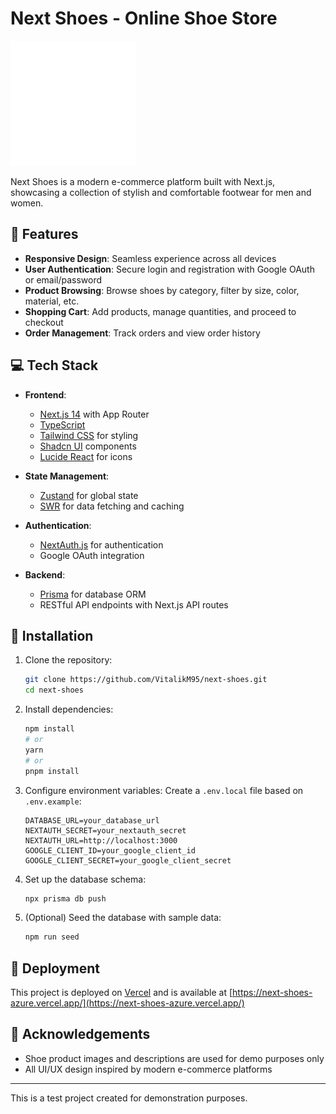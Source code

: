 # Next Shoes - Online Shoe Store

<img src="/public/favicon.svg" alt="Next Shoes Banner" width="200" height="200" />

Next Shoes is a modern e-commerce platform built with Next.js, showcasing a collection of stylish and comfortable footwear for men and women.

## 🚀 Features

- **Responsive Design**: Seamless experience across all devices
- **User Authentication**: Secure login and registration with Google OAuth or email/password
- **Product Browsing**: Browse shoes by category, filter by size, color, material, etc.
- **Shopping Cart**: Add products, manage quantities, and proceed to checkout
- **Order Management**: Track orders and view order history

## 💻 Tech Stack

- **Frontend**:

  - [Next.js 14](https://nextjs.org/) with App Router
  - [TypeScript](https://www.typescriptlang.org/)
  - [Tailwind CSS](https://tailwindcss.com/) for styling
  - [Shadcn UI](https://ui.shadcn.com/) components
  - [Lucide React](https://lucide.dev/docs/lucide-react) for icons

- **State Management**:

  - [Zustand](https://github.com/pmndrs/zustand) for global state
  - [SWR](https://swr.vercel.app/) for data fetching and caching

- **Authentication**:

  - [NextAuth.js](https://next-auth.js.org/) for authentication
  - Google OAuth integration

- **Backend**:
  - [Prisma](https://www.prisma.io/) for database ORM
  - RESTful API endpoints with Next.js API routes

## 🔧 Installation

1. Clone the repository:

   ```bash
   git clone https://github.com/VitalikM95/next-shoes.git
   cd next-shoes
   ```

2. Install dependencies:

   ```bash
   npm install
   # or
   yarn
   # or
   pnpm install
   ```

3. Configure environment variables:
   Create a `.env.local` file based on `.env.example`:

   ```
   DATABASE_URL=your_database_url
   NEXTAUTH_SECRET=your_nextauth_secret
   NEXTAUTH_URL=http://localhost:3000
   GOOGLE_CLIENT_ID=your_google_client_id
   GOOGLE_CLIENT_SECRET=your_google_client_secret
   ```

4. Set up the database schema:

   ```bash
   npx prisma db push
   ```

5. (Optional) Seed the database with sample data:
   ```bash
   npm run seed
   ```

## 🚢 Deployment

This project is deployed on [Vercel](https://vercel.com/) and is available at [https://next-shoes-azure.vercel.app/](https://next-shoes-azure.vercel.app/)

## 🙏 Acknowledgements

- Shoe product images and descriptions are used for demo purposes only
- All UI/UX design inspired by modern e-commerce platforms

---

This is a test project created for demonstration purposes.
